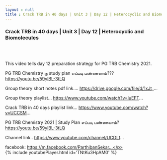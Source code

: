 ```yaml
---
layout : null
title : Crack TRB in 40 days | Unit 3 | Day 12 | Heterocyclic and Biomolecules
---
```

<h3>Crack TRB in 40 days | Unit 3 | Day 12 | Heterocyclic and Biomolecules</h3><br>
<br><p>This video tells day 12 preparation strategy for PG TRB Chemistry 2021.

PG TRB Chemistry கு study plan எப்படி பண்ணலாம்??? 
https://youtu.be/59ylBL-3tLQ

Group theory short notes pdf link....
https://drive.google.com/file/d/1xJt_...

Group theory playlist...
https://www.youtube.com/watch?v=luEFT...

Crack TRB in 40 days playlist link...
https://www.youtube.com/watch?v=UCCSM...

PG TRB Chemistry 2021 | Study Plan எப்படி பண்ணலாம்?
https://youtu.be/59ylBL-3tLQ

Channel link..
https://www.youtube.com/channel/UCDLf...

facebook: https://m.facebook.com/ParthibanSekar...</p><br>
{% include youtubePlayer.html id='TNtKu3HpAM0' %}<br>
